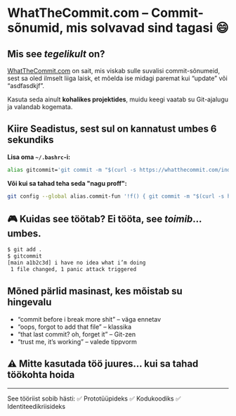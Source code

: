 # WhatTheCommit.com – Commit-sõnumid, mis solvavad sind tagasi 😄

## Mis see *tegelikult* on?

[WhatTheCommit.com](https://whatthecommit.com/) on sait, mis viskab sulle suvalisi commit-sõnumeid, sest sa oled ilmselt liiga laisk, et mõelda ise midagi paremat kui “update” või “asdfasdkjf”.

Kasuta seda ainult **kohalikes projektides**, muidu keegi vaatab su Git-ajalugu ja valandab kogemata.

## Kiire Seadistus, sest sul on kannatust umbes 6 sekundiks

**Lisa oma `~/.bashrc`-i:**

```bash
alias gitcommit='git commit -m "$(curl -s https://whatthecommit.com/index.txt)"'
```

**Või kui sa tahad teha seda "nagu proff":**

```bash
git config --global alias.commit-fun '!f() { git commit -m "$(curl -s https://whatthecommit.com/index.txt)"; }; f'
```

## 🎮 Kuidas see töötab? Ei tööta, see *toimib*… umbes.

```bash
$ git add .
$ gitcommit
[main a1b2c3d] i have no idea what i’m doing
 1 file changed, 1 panic attack triggered
```

## Mõned pärlid masinast, kes mõistab su hingevalu

* “commit before i break more shit” – väga ennetav
* “oops, forgot to add that file” – klassika
* “that last commit? oh, forget it” – Git-zen
* “trust me, it’s working” – valede tippvorm

## ⚠ Mitte kasutada töö juures… kui sa tahad töökohta hoida

---

See tööriist sobib hästi:
✅ Prototüüpideks
✅ Kodukoodiks
✅ Identiteedikriisideks
